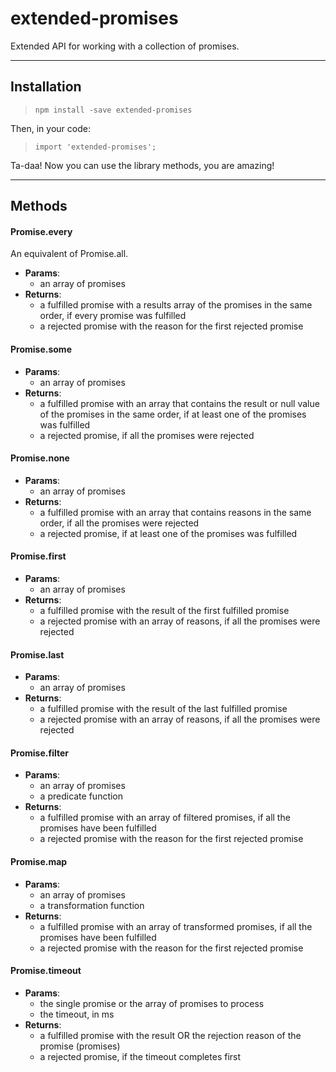 # extended-promises
Extended API for working with a collection of promises.
***
## Installation

>     npm install -save extended-promises

Then, in your code:

>     import 'extended-promises';

Ta-daa! Now you can use the library methods, you are amazing!

***
## Methods
#### Promise.every
An equivalent of Promise.all. 
* **Params**:
    * an array of promises
* **Returns**:
    * a fulfilled promise with a results array of the promises in the same order, if every promise was fulfilled
    * a rejected promise with the reason for the first rejected promise

#### Promise.some
* **Params**:
    * an array of promises
* **Returns**:
    * a fulfilled promise with an array that contains the result or null value of the promises in the same order, if at least one of the promises was fulfilled
    * a rejected promise, if all the promises were rejected

#### Promise.none
* **Params**:
    * an array of promises
* **Returns**:
    * a fulfilled promise with an array that contains reasons in the same order, if all the promises were rejected
    * a rejected promise, if at least one of the promises was fulfilled

#### Promise.first
* **Params**:
    * an array of promises
* **Returns**:
    * a fulfilled promise with the result of the first fulfilled promise
    * a rejected promise with an array of reasons, if all the promises were rejected

#### Promise.last
* **Params**:
    * an array of promises
* **Returns**:
    * a fulfilled promise with the result of the last fulfilled promise
    * a rejected promise with an array of reasons, if all the promises were rejected

#### Promise.filter
* **Params**:
    * an array of promises
    * a predicate function
* **Returns**:
    * a fulfilled promise with an array of filtered promises, if all the promises have been fulfilled
    * a rejected promise with the reason for the first rejected promise

#### Promise.map
* **Params**:
    * an array of promises
    * a transformation function
* **Returns**:
    * a fulfilled promise with an array of transformed promises, if all the promises have been fulfilled
    * a rejected promise with the reason for the first rejected promise

#### Promise.timeout
* **Params**:
    * the single promise or the array of promises to process
    * the timeout, in ms
* **Returns**:
    * a fulfilled promise with the result OR the rejection reason of the promise (promises)
    * a rejected promise, if the timeout completes first